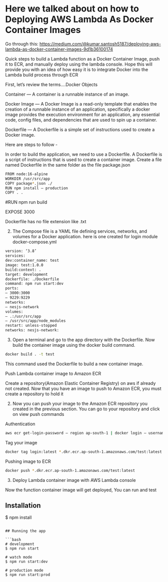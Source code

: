 # Here we talked about on how to Deploying AWS Lambda As Docker Container Images
Go through this: https://medium.com/@kumar.santosh5187/deploying-aws-lambda-as-docker-container-images-9d1b36100174

Quick steps to build a Lambda function as a Docker Container Image, push it to ECR, and manually deploy using the lambda console. Hope this will provide you with an idea of how easy it is to integrate Docker into the Lambda build process through ECR


First, let’s review the terms….Docker Objects

Container — A container is a runnable instance of an image.

Docker Image — A Docker Image is a read-only template that enables the creation of a runnable instance of an application, specifically a docker image provides the execution environment for an application, any essential code, config files, and dependencies that are used to spin up a container.

Dockerfile — A Dockerfile is a simple set of instructions used to create a Docker image.

Here are steps to follow -


In order to build the application, we need to use a Dockerfile. A Dockerfile is a script of instructions that is used to create a container image. Create a file named Dockerfile in the same folder as the file package.json

```bash
FROM node:16-alpine
WORKDIR /usr/src/app
COPY package*.json ./
RUN npm install — production
COPY . .
```

#RUN npm run build

EXPOSE 3000

Dockerfile has no file extension like .txt

2. The Compose file is a YAML file defining services, networks, and volumes for a Docker application. here is one created for login module docker-compose.yml

```bash
version: ‘3.8’
services:
dev:container_name: test
image: test:1.0.0
build:context: .
target: development
dockerfile: ./Dockerfile
command: npm run start:dev
ports:
— 3000:3000
— 9229:9229
networks:
— nesjs-network
volumes:
— .:/usr/src/app
— /usr/src/app/node_modules
restart: unless-stopped
networks: nesjs-network:
```
3. Open a terminal and go to the app directory with the Dockerfile. Now build the container image using the docker build command.

```bash
docker build . -t test
```
This command used the Dockerfile to build a new container image.

Push Lambda container image to Amazon ECR

Create a repository(Amazon Elastic Container Registry) on aws if already not created. Now that you have an image to push to Amazon ECR, you must create a repository to hold it

2. Now you can push your image to the Amazon ECR repository you created in the previous section. You can go to your repository and click on view push commands


Authentication
```bash
aws ecr get-login-password — region ap-south-1 | docker login — username AWS — password-stdin *.dkr.ecr.ap-south-1.amazonaws.com
```
Tag your image
```bash
docker tag login:latest *.dkr.ecr.ap-south-1.amazonaws.com/test:latest
```
Pushing image to ECR
```bash
docker push *.dkr.ecr.ap-south-1.amazonaws.com/test:latest
```
3. Deploy Lambda container image with AWS Lambda console


Now the function container image will get deployed, You can run and test



## Installation

$ npm install
```

## Running the app

```bash
# development
$ npm run start

# watch mode
$ npm run start:dev

# production mode
$ npm run start:prod
